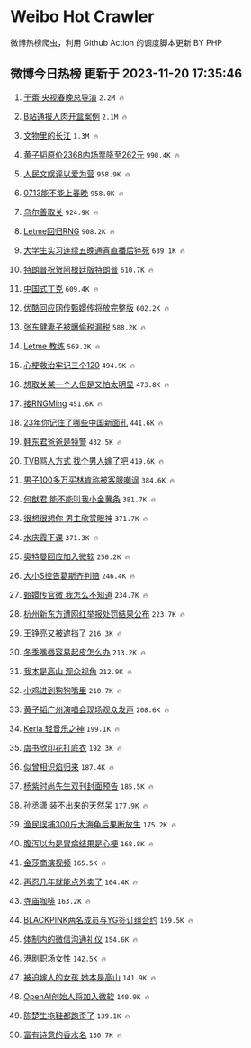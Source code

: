 # Weibo Hot Crawler 



微博热榜爬虫，利用 Github Action 的调度脚本更新 BY PHP 


## 微博今日热榜 更新于 2023-11-20 17:35:46 
1. [于蕾 央视春晚总导演](https://s.weibo.com/weibo?q=%E4%BA%8E%E8%95%BE%20%E5%A4%AE%E8%A7%86%E6%98%A5%E6%99%9A%E6%80%BB%E5%AF%BC%E6%BC%94&t=31&band_rank=1&Refer=top) `2.2M 🔥` 

1. [B站通报人肉开盒案例](https://s.weibo.com/weibo?q=%23B%E7%AB%99%E9%80%9A%E6%8A%A5%E4%BA%BA%E8%82%89%E5%BC%80%E7%9B%92%E6%A1%88%E4%BE%8B%23&t=31&band_rank=2&Refer=top) `2.1M 🔥` 

1. [文物里的长江](https://s.weibo.com/weibo?q=%23%E6%96%87%E7%89%A9%E9%87%8C%E7%9A%84%E9%95%BF%E6%B1%9F%23&t=31&band_rank=3&Refer=top) `1.3M 🔥` 

1. [黄子韬原价2368内场票降至262元](https://s.weibo.com/weibo?q=%23%E9%BB%84%E5%AD%90%E9%9F%AC%E5%8E%9F%E4%BB%B72368%E5%86%85%E5%9C%BA%E7%A5%A8%E9%99%8D%E8%87%B3262%E5%85%83%23&t=31&band_rank=4&Refer=top) `990.4K 🔥` 

1. [人民文娱评以爱为营](https://s.weibo.com/weibo?q=%23%E4%BA%BA%E6%B0%91%E6%96%87%E5%A8%B1%E8%AF%84%E4%BB%A5%E7%88%B1%E4%B8%BA%E8%90%A5%23&t=31&band_rank=5&Refer=top) `958.9K 🔥` 

1. [0713能不能上春晚](https://s.weibo.com/weibo?q=0713%E8%83%BD%E4%B8%8D%E8%83%BD%E4%B8%8A%E6%98%A5%E6%99%9A&t=31&band_rank=6&Refer=top) `958.0K 🔥` 

1. [乌尔善取关](https://s.weibo.com/weibo?q=%E4%B9%8C%E5%B0%94%E5%96%84%E5%8F%96%E5%85%B3&t=31&band_rank=7&Refer=top) `924.9K 🔥` 

1. [Letme回归RNG](https://s.weibo.com/weibo?q=%23Letme%E5%9B%9E%E5%BD%92RNG%23&t=31&band_rank=8&Refer=top) `908.2K 🔥` 

1. [大学生实习连续五晚通宵直播后猝死](https://s.weibo.com/weibo?q=%23%E5%A4%A7%E5%AD%A6%E7%94%9F%E5%AE%9E%E4%B9%A0%E8%BF%9E%E7%BB%AD%E4%BA%94%E6%99%9A%E9%80%9A%E5%AE%B5%E7%9B%B4%E6%92%AD%E5%90%8E%E7%8C%9D%E6%AD%BB%23&t=31&band_rank=9&Refer=top) `639.1K 🔥` 

1. [特朗普祝贺阿根廷版特朗普](https://s.weibo.com/weibo?q=%23%E7%89%B9%E6%9C%97%E6%99%AE%E7%A5%9D%E8%B4%BA%E9%98%BF%E6%A0%B9%E5%BB%B7%E7%89%88%E7%89%B9%E6%9C%97%E6%99%AE%23&t=31&band_rank=10&Refer=top) `610.7K 🔥` 

1. [中国式丁克](https://s.weibo.com/weibo?q=%E4%B8%AD%E5%9B%BD%E5%BC%8F%E4%B8%81%E5%85%8B&t=31&band_rank=11&Refer=top) `609.4K 🔥` 

1. [优酷回应网传甄嬛传将放完整版](https://s.weibo.com/weibo?q=%23%E4%BC%98%E9%85%B7%E5%9B%9E%E5%BA%94%E7%BD%91%E4%BC%A0%E7%94%84%E5%AC%9B%E4%BC%A0%E5%B0%86%E6%94%BE%E5%AE%8C%E6%95%B4%E7%89%88%23&t=31&band_rank=12&Refer=top) `602.2K 🔥` 

1. [张东健妻子被曝偷税漏税](https://s.weibo.com/weibo?q=%23%E5%BC%A0%E4%B8%9C%E5%81%A5%E5%A6%BB%E5%AD%90%E8%A2%AB%E6%9B%9D%E5%81%B7%E7%A8%8E%E6%BC%8F%E7%A8%8E%23&t=31&band_rank=13&Refer=top) `588.2K 🔥` 

1. [Letme 教练](https://s.weibo.com/weibo?q=Letme%20%E6%95%99%E7%BB%83&t=31&band_rank=14&Refer=top) `569.2K 🔥` 

1. [心梗救治牢记三个120](https://s.weibo.com/weibo?q=%23%E5%BF%83%E6%A2%97%E6%95%91%E6%B2%BB%E7%89%A2%E8%AE%B0%E4%B8%89%E4%B8%AA120%23&t=31&band_rank=15&Refer=top) `494.9K 🔥` 

1. [想取关某一个人但是又怕太明显](https://s.weibo.com/weibo?q=%23%E6%83%B3%E5%8F%96%E5%85%B3%E6%9F%90%E4%B8%80%E4%B8%AA%E4%BA%BA%E4%BD%86%E6%98%AF%E5%8F%88%E6%80%95%E5%A4%AA%E6%98%8E%E6%98%BE%23&t=31&band_rank=16&Refer=top) `473.8K 🔥` 

1. [接RNGMing](https://s.weibo.com/weibo?q=%23%E6%8E%A5RNGMing%23&t=31&band_rank=17&Refer=top) `451.6K 🔥` 

1. [23年你记住了哪些中国新面孔](https://s.weibo.com/weibo?q=%2323%E5%B9%B4%E4%BD%A0%E8%AE%B0%E4%BD%8F%E4%BA%86%E5%93%AA%E4%BA%9B%E4%B8%AD%E5%9B%BD%E6%96%B0%E9%9D%A2%E5%AD%94%23&t=31&band_rank=18&Refer=top) `441.6K 🔥` 

1. [韩东君爸爸是特警](https://s.weibo.com/weibo?q=%23%E9%9F%A9%E4%B8%9C%E5%90%9B%E7%88%B8%E7%88%B8%E6%98%AF%E7%89%B9%E8%AD%A6%23&t=31&band_rank=19&Refer=top) `432.5K 🔥` 

1. [TVB骂人方式 找个男人嫁了吧](https://s.weibo.com/weibo?q=TVB%E9%AA%82%E4%BA%BA%E6%96%B9%E5%BC%8F%20%E6%89%BE%E4%B8%AA%E7%94%B7%E4%BA%BA%E5%AB%81%E4%BA%86%E5%90%A7&t=31&band_rank=20&Refer=top) `419.6K 🔥` 

1. [男子100多万买林肯称被客服嘲讽](https://s.weibo.com/weibo?q=%23%E7%94%B7%E5%AD%90100%E5%A4%9A%E4%B8%87%E4%B9%B0%E6%9E%97%E8%82%AF%E7%A7%B0%E8%A2%AB%E5%AE%A2%E6%9C%8D%E5%98%B2%E8%AE%BD%23&t=31&band_rank=21&Refer=top) `384.6K 🔥` 

1. [何猷君 能不能叫我小金薯条](https://s.weibo.com/weibo?q=%E4%BD%95%E7%8C%B7%E5%90%9B%20%E8%83%BD%E4%B8%8D%E8%83%BD%E5%8F%AB%E6%88%91%E5%B0%8F%E9%87%91%E8%96%AF%E6%9D%A1&t=31&band_rank=22&Refer=top) `381.7K 🔥` 

1. [很想很想你 男主欣赏眼神](https://s.weibo.com/weibo?q=%E5%BE%88%E6%83%B3%E5%BE%88%E6%83%B3%E4%BD%A0%20%E7%94%B7%E4%B8%BB%E6%AC%A3%E8%B5%8F%E7%9C%BC%E7%A5%9E&t=31&band_rank=23&Refer=top) `371.7K 🔥` 

1. [水庆霞下课](https://s.weibo.com/weibo?q=%E6%B0%B4%E5%BA%86%E9%9C%9E%E4%B8%8B%E8%AF%BE&t=31&band_rank=24&Refer=top) `371.3K 🔥` 

1. [奥特曼回应加入微软](https://s.weibo.com/weibo?q=%23%E5%A5%A5%E7%89%B9%E6%9B%BC%E5%9B%9E%E5%BA%94%E5%8A%A0%E5%85%A5%E5%BE%AE%E8%BD%AF%23&t=31&band_rank=25&Refer=top) `250.2K 🔥` 

1. [大小S控告葛斯齐判赔](https://s.weibo.com/weibo?q=%23%E5%A4%A7%E5%B0%8FS%E6%8E%A7%E5%91%8A%E8%91%9B%E6%96%AF%E9%BD%90%E5%88%A4%E8%B5%94%23&t=31&band_rank=26&Refer=top) `246.4K 🔥` 

1. [甄嬛传官微 我怎么不知道](https://s.weibo.com/weibo?q=%E7%94%84%E5%AC%9B%E4%BC%A0%E5%AE%98%E5%BE%AE%20%E6%88%91%E6%80%8E%E4%B9%88%E4%B8%8D%E7%9F%A5%E9%81%93&t=31&band_rank=27&Refer=top) `234.7K 🔥` 

1. [杭州新东方遭网红举报处罚结果公布](https://s.weibo.com/weibo?q=%23%E6%9D%AD%E5%B7%9E%E6%96%B0%E4%B8%9C%E6%96%B9%E9%81%AD%E7%BD%91%E7%BA%A2%E4%B8%BE%E6%8A%A5%E5%A4%84%E7%BD%9A%E7%BB%93%E6%9E%9C%E5%85%AC%E5%B8%83%23&t=31&band_rank=28&Refer=top) `223.7K 🔥` 

1. [王铮亮又被遮挡了](https://s.weibo.com/weibo?q=%23%E7%8E%8B%E9%93%AE%E4%BA%AE%E5%8F%88%E8%A2%AB%E9%81%AE%E6%8C%A1%E4%BA%86%23&t=31&band_rank=29&Refer=top) `216.3K 🔥` 

1. [冬季嘴唇容易起皮怎么办](https://s.weibo.com/weibo?q=%23%E5%86%AC%E5%AD%A3%E5%98%B4%E5%94%87%E5%AE%B9%E6%98%93%E8%B5%B7%E7%9A%AE%E6%80%8E%E4%B9%88%E5%8A%9E%23&t=31&band_rank=30&Refer=top) `213.2K 🔥` 

1. [我本是高山 观众视角](https://s.weibo.com/weibo?q=%E6%88%91%E6%9C%AC%E6%98%AF%E9%AB%98%E5%B1%B1%20%E8%A7%82%E4%BC%97%E8%A7%86%E8%A7%92&t=31&band_rank=31&Refer=top) `212.9K 🔥` 

1. [小鸡进到狗狗嘴里](https://s.weibo.com/weibo?q=%E5%B0%8F%E9%B8%A1%E8%BF%9B%E5%88%B0%E7%8B%97%E7%8B%97%E5%98%B4%E9%87%8C&t=31&band_rank=32&Refer=top) `210.7K 🔥` 

1. [黄子韬广州演唱会现场观众发声](https://s.weibo.com/weibo?q=%23%E9%BB%84%E5%AD%90%E9%9F%AC%E5%B9%BF%E5%B7%9E%E6%BC%94%E5%94%B1%E4%BC%9A%E7%8E%B0%E5%9C%BA%E8%A7%82%E4%BC%97%E5%8F%91%E5%A3%B0%23&t=31&band_rank=33&Refer=top) `208.6K 🔥` 

1. [Keria 轻音乐之神](https://s.weibo.com/weibo?q=Keria%20%E8%BD%BB%E9%9F%B3%E4%B9%90%E4%B9%8B%E7%A5%9E&t=31&band_rank=34&Refer=top) `199.1K 🔥` 

1. [虞书欣印花打底衣](https://s.weibo.com/weibo?q=%23%E8%99%9E%E4%B9%A6%E6%AC%A3%E5%8D%B0%E8%8A%B1%E6%89%93%E5%BA%95%E8%A1%A3%23&t=31&band_rank=35&Refer=top) `192.3K 🔥` 

1. [似曾相识焰归来](https://s.weibo.com/weibo?q=%E4%BC%BC%E6%9B%BE%E7%9B%B8%E8%AF%86%E7%84%B0%E5%BD%92%E6%9D%A5&t=31&band_rank=36&Refer=top) `187.4K 🔥` 

1. [杨紫时尚先生双刊封面预告](https://s.weibo.com/weibo?q=%23%E6%9D%A8%E7%B4%AB%E6%97%B6%E5%B0%9A%E5%85%88%E7%94%9F%E5%8F%8C%E5%88%8A%E5%B0%81%E9%9D%A2%E9%A2%84%E5%91%8A%23&t=31&band_rank=37&Refer=top) `185.5K 🔥` 

1. [孙丞潇 装不出来的天然呆](https://s.weibo.com/weibo?q=%E5%AD%99%E4%B8%9E%E6%BD%87%20%E8%A3%85%E4%B8%8D%E5%87%BA%E6%9D%A5%E7%9A%84%E5%A4%A9%E7%84%B6%E5%91%86&t=31&band_rank=38&Refer=top) `177.9K 🔥` 

1. [渔民误捕300斤大海龟后果断放生](https://s.weibo.com/weibo?q=%23%E6%B8%94%E6%B0%91%E8%AF%AF%E6%8D%95300%E6%96%A4%E5%A4%A7%E6%B5%B7%E9%BE%9F%E5%90%8E%E6%9E%9C%E6%96%AD%E6%94%BE%E7%94%9F%23&t=31&band_rank=39&Refer=top) `175.2K 🔥` 

1. [腹泻以为是胃病结果是心梗](https://s.weibo.com/weibo?q=%23%E8%85%B9%E6%B3%BB%E4%BB%A5%E4%B8%BA%E6%98%AF%E8%83%83%E7%97%85%E7%BB%93%E6%9E%9C%E6%98%AF%E5%BF%83%E6%A2%97%23&t=31&band_rank=40&Refer=top) `168.8K 🔥` 

1. [金莎商演视频](https://s.weibo.com/weibo?q=%E9%87%91%E8%8E%8E%E5%95%86%E6%BC%94%E8%A7%86%E9%A2%91&t=31&band_rank=41&Refer=top) `165.5K 🔥` 

1. [再忍几年就能点外卖了](https://s.weibo.com/weibo?q=%E5%86%8D%E5%BF%8D%E5%87%A0%E5%B9%B4%E5%B0%B1%E8%83%BD%E7%82%B9%E5%A4%96%E5%8D%96%E4%BA%86&t=31&band_rank=42&Refer=top) `164.4K 🔥` 

1. [寺庙咖啡](https://s.weibo.com/weibo?q=%E5%AF%BA%E5%BA%99%E5%92%96%E5%95%A1&t=31&band_rank=43&Refer=top) `163.2K 🔥` 

1. [BLACKPINK两名成员与YG签订组合约](https://s.weibo.com/weibo?q=%23BLACKPINK%E4%B8%A4%E5%90%8D%E6%88%90%E5%91%98%E4%B8%8EYG%E7%AD%BE%E8%AE%A2%E7%BB%84%E5%90%88%E7%BA%A6%23&t=31&band_rank=44&Refer=top) `159.5K 🔥` 

1. [体制内的微信沟通礼仪](https://s.weibo.com/weibo?q=%E4%BD%93%E5%88%B6%E5%86%85%E7%9A%84%E5%BE%AE%E4%BF%A1%E6%B2%9F%E9%80%9A%E7%A4%BC%E4%BB%AA&t=31&band_rank=45&Refer=top) `154.6K 🔥` 

1. [港剧职场女性](https://s.weibo.com/weibo?q=%E6%B8%AF%E5%89%A7%E8%81%8C%E5%9C%BA%E5%A5%B3%E6%80%A7&t=31&band_rank=46&Refer=top) `142.5K 🔥` 

1. [被迫嫁人的女孩 她本是高山](https://s.weibo.com/weibo?q=%E8%A2%AB%E8%BF%AB%E5%AB%81%E4%BA%BA%E7%9A%84%E5%A5%B3%E5%AD%A9%20%E5%A5%B9%E6%9C%AC%E6%98%AF%E9%AB%98%E5%B1%B1&t=31&band_rank=47&Refer=top) `141.9K 🔥` 

1. [OpenAI创始人将加入微软](https://s.weibo.com/weibo?q=%23OpenAI%E5%88%9B%E5%A7%8B%E4%BA%BA%E5%B0%86%E5%8A%A0%E5%85%A5%E5%BE%AE%E8%BD%AF%23&t=31&band_rank=48&Refer=top) `140.9K 🔥` 

1. [陈楚生拖鞋都跑歪了](https://s.weibo.com/weibo?q=%E9%99%88%E6%A5%9A%E7%94%9F%E6%8B%96%E9%9E%8B%E9%83%BD%E8%B7%91%E6%AD%AA%E4%BA%86&t=31&band_rank=49&Refer=top) `139.1K 🔥` 

1. [富有诗意的香水名](https://s.weibo.com/weibo?q=%E5%AF%8C%E6%9C%89%E8%AF%97%E6%84%8F%E7%9A%84%E9%A6%99%E6%B0%B4%E5%90%8D&t=31&band_rank=50&Refer=top) `130.7K 🔥` 

